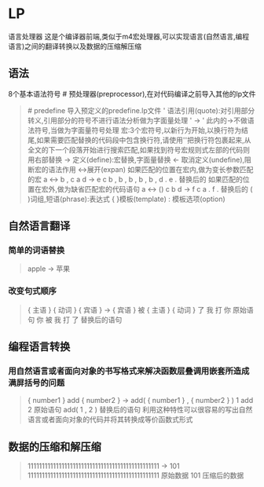 # LP
语言处理器
这是个编译器前端,类似于m4宏处理器,可以实现语言(自然语言,编程语言)之间的翻译转换以及数据的压缩解压缩
## 语法
8个基本语法符号
\# 预处理器(preprocessor),在对代码编译之前导入其他的lp文件
> \# predefine 导入预定义的predefine.lp文件 
'  语法引用(quote):对引用部分转义,引用部分的符号不进行语法分析做为字面量处理
> ' -> ' 此内的->不做语法符号,当做为字面量符号处理
宏:3个宏符号,以新行为开始,以换行符为结尾,如果需要匹配替换的代码段中包含换行符,请使用''把换行符包裹起来,从全文的下一个段落开始进行搜索匹配,如果找到符号宏规则式左部的代码则用右部替换
-> 定义(define):宏替换,字面量替换
<- 取消定义(undefine),阻断宏的语法作用
<->展开(expan)
> 如果匹配的位置在宏内,做为变长参数匹配的宏
> a <-> b ,
> c a d -> e
> c b , b , b , b , b , d .
> e .                           替换后的
> 如果匹配的位置在宏外,做为缺省匹配宏的代码语句
> a <-> ()
> c b d  -> f
> c a .
> f .                           替换后的
( )词组,短语(phrase):表达式
{ }模板(template)
: 模板选项(option)
## 自然语言翻译
### 简单的词语替换
> apple -> 苹果
### 改变句式顺序
> { 主语 } { 动词 } { 宾语 } -> { 宾语 } 被 { 主语 } { 动词 } 了
> 我 打 你           原始语句
> 你 被 我 打 了     替换后的语句
## 编程语言转换
### 用自然语言或者面向对象的书写格式来解决函数层叠调用嵌套所造成满屏括号的问题
>{ number1 } add { number2 } -> add( { number1 } ,  { number2 } )
> 1 add 2            原始语句 
> add( 1 , 2 )       替换后的语句
利用这种特性可以很容易的写出自然语言或者面向对象的代码并将其转换成等价函数式形式
## 数据的压缩和解压缩
> 11111111111111111111111111111111111111111111111 -> 101 
> 11111111111111111111111111111111111111111111111  原始数据
> 101                                              压缩后的数据 
